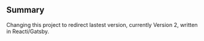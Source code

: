 ## Summary

Changing this project to redirect lastest version, currently Version 2, written in Reacti/Gatsby.
